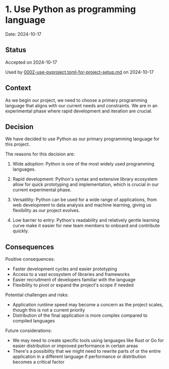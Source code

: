 # 1. Use Python as programming language

Date: 2024-10-17

## Status

Accepted on 2024-10-17

Used by [0002-use-pyproject.toml-for-project-setup.md](0002-use-pyproject.toml-for-project-setup.md) on 2024-10-17

## Context

As we begin our project, we need to choose a primary programming language that aligns with our current needs and constraints. We are in an experimental phase where rapid development and iteration are crucial.

## Decision

We have decided to use Python as our primary programming language for this project.

The reasons for this decision are:

1. Wide adoption: Python is one of the most widely used programming languages.

2. Rapid development: Python's syntax and extensive library ecosystem allow for quick prototyping and implementation, which is crucial in our current experimental phase.

3. Versatility: Python can be used for a wide range of applications, from web development to data analysis and machine learning, giving us flexibility as our project evolves.

4. Low barrier to entry: Python's readability and relatively gentle learning curve make it easier for new team members to onboard and contribute quickly.

## Consequences

Positive consequences:
- Faster development cycles and easier prototyping
- Access to a vast ecosystem of libraries and frameworks
- Easier recruitment of developers familiar with the language
- Flexibility to pivot or expand the project's scope if needed

Potential challenges and risks:
- Application runtime speed may become a concern as the project scales, though this is not a current priority
- Distribution of the final application is more complex compared to compiled languages

Future considerations:
- We may need to create specific tools using languages like Rust or Go for easier distribution or improved performance in certain areas
- There's a possibility that we might need to rewrite parts of or the entire application in a different language if performance or distribution becomes a critical factor

